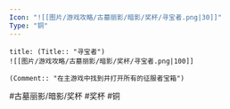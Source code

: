 ```yaml
---
Icon: "![[图片/游戏攻略/古墓丽影/暗影/奖杯/寻宝者.png|30]]"
Type: "铜"
---
```

```ad-common-bronze-trophy
title: (Title:: "寻宝者")
![[图片/游戏攻略/古墓丽影/暗影/奖杯/寻宝者.png|100]]

(Comment:: "在主游戏中找到并打开所有的征服者宝箱")
```

#古墓丽影/暗影/奖杯 #奖杯 #铜
